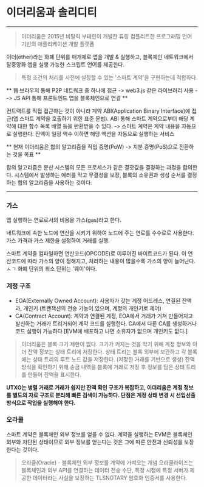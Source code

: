 # 이더리움과 솔리디티

---

> 이더리움은 2015년 비탈릭 부테린이 개발한 튜링 컴플리트한 프로그래밍 언어 기반의 애플리케이션 개발 플랫폼

이더(ether)라는 화폐 단위를 매개체로 앱을 개발 & 실행하고, 블록체인 네트워크에서 탈중앙화 앱을 실행 가능한 스크립트 언어를 제공한다.

> 특정 조건의 처리를 사전에 설정할 수 있는 '스마트 계약'을 구현하는데 적합하다.

** 웹 브라우저 통해 P2P 네트워크 중 하나에 접근 -> web3.js 같은 라이브러리 사용 --> JS API 통해 프론트엔드 앱을 블록체인으로 연결 **

컨트랙트를 직접 접근하는 것이 아니라 계약 ABI(Application Binary Interface)에 접근(앱 스마트 계약을 호출하기 위한 표준 문법). ABI 통해 스마트 계약으로부터 해당 계약에 대한 함수 목록 배열 등을 반환받을 수 있다.
-> 스마트 계약은 계약 내용을 자동으로 실행한다. 잔액이 일정 액수 이하면 해당 액션을 자동으로 실행하는 서비스

** 현재 이더리움은 합의 알고리즘을 작업 증명(PoW) -> 지분 증명(PoS)으로 전환하는 것을 목표 **

합의 알고리즘은 분산 시스템의 모든 프로세스가 같은 결괏값을 결정하는 과정을 합의한다.
시스템에서 발생하는 에러를 막고 무결성을 보장, 블록의 소유권과 생성 순서를 결정하는 합의 알고리즘을 사용하는 것이다.

---

### 가스
앱 실행하는 연료로서의 비용을 가스(gas)라고 한다.

네트워크에 속한 노드에 연산을 시키기 위하여 노드에 주는 연료를 수수료로 사용한다.
가스 가격과 가스 제한을 설정하여 거래를 실행.

스마트 계약을 컴파일하면 연산코드(OPCODE)로 이루어진 바이트코드가 된다. 이 연산코드에 따라 가스의 양이 정해지고, 처리하는 내용이 많을수록 가스의 양이 늘어난다.
ㅅㄱ
화폐 단위의 최소 단위는 '웨이'이다.

### 계정 구조
- EOA(Externally Owned Account): 사용자가 갖는 계정 어드레스, 연결된 잔액과, 개인키 (트랜잭션의 전송 기능이 있으며, 계정의 개인키로 제어)
- CA(Contract Account): 계약과 연결된 계정, EOA에서 거래가 거쳐 만들어지고 발신하는 거래가 트리거되어 계약 코드를 실행한다. CA에서 다른 CA를 생성하거나 코드 실행이 가능하다 [EVM에 배포하고 나면 소유자가 없으며 개인키도 없다.]

> 이더리움은 블록 크기 제한이 없다. 크기가 커지는 것을 막기 위해 계정 정보와 이더 잔액 정보는 상태 트리에 저장한다.
> 상태 트리는 블록 외부에 보관하고 각 블록에는 상태 트리의 루트 노드 값을 저장한다. (저장한 거래를 기반으로 생성)
> 잔액 방식을 확인하기 위해 송금 내역을 블록에 거래로 저장 후 정보를 담은 상태 트리를 만들어 잔액을 표시한다.

**UTXO는 병렬 거래로 거래가 쉽지만 잔액 확인 구조가 복잡하고, 이더리움은 계정 정보를 별도의 자료 구조로 분리해 빠른 검색이 가능하다. 단점은 계정 상태 변경 시 선입선출 방식으로 작업을 실행해야 한다.**

### 오라클
스마트 계약은 블록체인 외부 정보를 얻을 수 없다.
계약을 실행하는 EVM은 블록체인 외부와 차단된 상태이므로 외부 정보를 얻는다는 것은 그에 따른 안전과 신뢰성을 보장한다는 것이다.

> 오라클(Oracle) - 블록체인 외부 정보를 계약에 가져오는 개념
> 오라클라이즈는 블록체인과 외부 API를 연결하는 데이터 전송 수단, 특정 시점에 특정 서버가 제공한 데이터라는 사실을 보장하는 TLSNOTARY 암호화 인증서를 사용한다.

